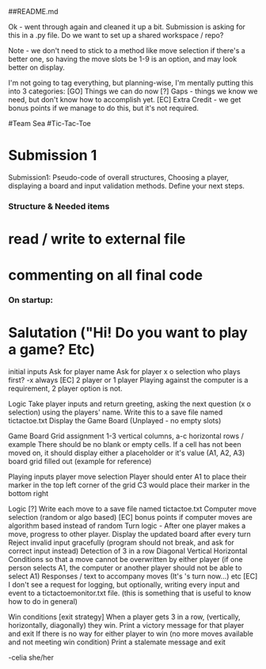 ##README.md

Ok - went through again and cleaned it up a bit. Submission is asking for this in a .py file.
Do we want to set up a shared workspace / repo?
 
Note - we don't need to stick to a method like move selection if there's a better one, so having the move slots be 1-9 is an option, and may look better on display.
 
I'm not going to tag everything, but planning-wise, I'm mentally putting this into 3 categories:
[GO] Things we can do now
[?] Gaps - things we know we need, but don't know how to accomplish yet.
[EC] Extra Credit - we get bonus points if we manage to do this, but it's not required.
 
#Team Sea
#Tic-Tac-Toe
 
# Submission 1
Submission1: Pseudo-code of overall structures, Choosing a player, displaying a board and input validation methods. Define your next steps.
 
 
### Structure & Needed items
# read / write to external file
# commenting on all final code

### On startup:
# Salutation ("Hi! Do you want to play a game? Etc)
 
initial inputs
Ask for player name
Ask for player x o selection
who plays first? -x always
[EC] 2 player or 1 player
Playing against the computer is a requirement, 2 player option is not.
 
Logic
Take player inputs and return greeting, asking the next question (x o selection) using the players' name.
Write this to a save file named tictactoe.txt
Display the Game Board (Unplayed - no empty slots)
 
Game Board
Grid assignment 1-3 vertical columns, a-c horizontal rows
<define unplayed grid> / example
There should be no blank or empty cells. If a cell has not been moved on, it should display either a placeholder or it's value (A1, A2, A3)
board grid filled out (example for reference)
 
Playing inputs
player move selection
Player should enter A1 to place their marker in the top left corner of the grid
C3 would place their marker in the bottom right
 
Logic
[?] Write each move to a save file named tictactoe.txt
Computer move selection (random or algo based)
[EC] bonus points if computer moves are algorithm based instead of random
Turn logic - After one player makes a move, progress to other player.
Display the updated board after every turn
Reject invalid input gracefully (program should not break, and ask for correct input instead)
Detection of 3 in a row
Diagonal
Vertical
Horizontal
Conditions so that a move cannot be overwritten by either player (if one person selects A1, the computer or another player should not be able to select A1)
Responses / text to accompany moves (It's <player>'s turn now…) etc
[EC] I don't see a request for logging, but optionally, writing every input and event to a tictactoemonitor.txt file. (this is something that is useful to know how to do in general)
 
Win conditions [exit strategy]
When a player gets 3 in a row, (vertically, horizontally, diagonally) they win.
Print a victory message for that player and exit
If there is no way for either player to win (no more moves available and not meeting win condition)
Print a stalemate message and exit


-celia  she/her
